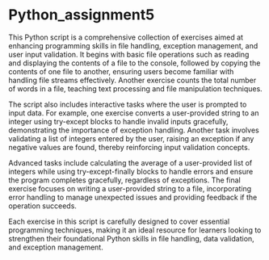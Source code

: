 # Python_assignment5
This Python script is a comprehensive collection of exercises aimed at enhancing programming skills in file handling, exception management, and user input validation. It begins with basic file operations such as reading and displaying the contents of a file to the console, followed by copying the contents of one file to another, ensuring users become familiar with handling file streams effectively. Another exercise counts the total number of words in a file, teaching text processing and file manipulation techniques.

The script also includes interactive tasks where the user is prompted to input data. For example, one exercise converts a user-provided string to an integer using try-except blocks to handle invalid inputs gracefully, demonstrating the importance of exception handling. Another task involves validating a list of integers entered by the user, raising an exception if any negative values are found, thereby reinforcing input validation concepts.

Advanced tasks include calculating the average of a user-provided list of integers while using try-except-finally blocks to handle errors and ensure the program completes gracefully, regardless of exceptions. The final exercise focuses on writing a user-provided string to a file, incorporating error handling to manage unexpected issues and providing feedback if the operation succeeds.

Each exercise in this script is carefully designed to cover essential programming techniques, making it an ideal resource for learners looking to strengthen their foundational Python skills in file handling, data validation, and exception management.






